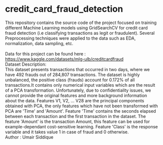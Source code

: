 # credit_card_fraud_detection
This repository contains the source code of the project focused on training different Machine Learning models using GridSearchCV for credit card fraud detection (i.e classifying transactions as legit or fraudulent). Several Preprocessing techniques were applied to the data such as EDA, normalization, data sampling, etc.  
<br>
Data for this project can be found here : https://www.kaggle.com/datasets/mlg-ulb/creditcardfraud
<br>
Dataset Description: 
<br>
This dataset presents transactions that occurred in two days, where we have 492 frauds out of 284,807 transactions. The dataset is highly unbalanced, the positive class (frauds) account for 0.172% of all transactions.It contains only numerical input variables which are the result of a PCA transformation. Unfortunately, due to confidentiality issues, we cannot provide the original features and more background information about the data. Features V1, V2, … V28 are the principal components obtained with PCA, the only features which have not been transformed with PCA are 'Time' and 'Amount'. Feature 'Time' contains the seconds elapsed between each transaction and the first transaction in the dataset. The feature 'Amount' is the transaction Amount, this feature can be used for example-dependant cost-sensitive learning. Feature 'Class' is the response variable and it takes value 1 in case of fraud and 0 otherwise.
<br>
Author : Umair Siddique
